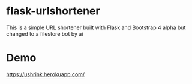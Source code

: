 # flask-urlshortener
This is a simple URL shortener built with Flask and Bootstrap 4 alpha but changed to a filestore bot by ai

# Demo
https://ushrink.herokuapp.com/
